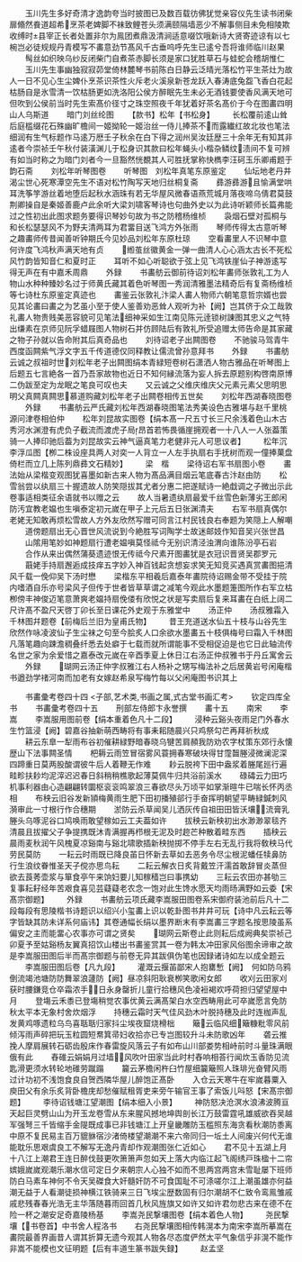 <!-- { "loadSidebar": true } -->
　　玉川先生多好奇清才逸韵夸当时披图已及数百载彷佛犹觉亲容仪先生读书闭柴扉翛然飬道超希烹茶老婢脚不袜致鲤苍头须满颐隔墙恶少不解事侧目未免相陵欺收缚时县宰正长者处置非尔为鳯团煮鼎汲清涧适意啜饮哦新诗大贤寄迹谅有以七椀岂必徒规规丹青模写不畵意劲节髙风千古垂呜呼先生已逺兮吾将谁师临川赵果
　　髩丝如织映乌纱反闭柴门自煮茶赤脚长须是家口犹胜草石与蛙蛇会稽胡惟仁
　　玉川先生事幽独寂寂茆堂倚林麓琴书前陈白日静云泛晴光落松竹平生茶灶为故人一日不见心生尘婢仆烹茶识茶性火斥老火溪泉新苍龙跃入春涛底兔盌飞香白花起枯肠自是氷雪清一饮枯肠更如洗洛阳公侯方醉眠先生未必无酒钱要使香风满天地可但吹到公侯前当时先生索髙价径寸之珠空照夜千年犹着好茶名髙价于今在图畵四明山人乌斯道
　　暗门刘丝纶图
　　【款书】松年【书松身】
　　长松覆前逺山耸后庭槛缀花石殊幽旷檐间一姬拗轮一姬治丝一侍儿捧茶不而露纎红故北妆也笔法细润有生气标题作马逺万厯壬子秋余在白下得之润州吴汝廷歴三十余年无有知其非逺者今崇祯壬午秋付装潢渊儿于松身识其款曰松年蝇头小楷杂鳞纹渍间不复可辨有如当时称之为暗门刘者今一旦豁然恍覩其人可胜抚掌称快檇李汪砢玉乐卿甫题于韵石斋
　　刘松年听琴图卷
　　听琴图　刘松年真笔东原鉴定
　　仙坛地老丹井渴尘世心死寒潭空先生不语对松竹陶写天地归丝桐复斋
　　彞游彞游且愉满堂哄耳洗筝竽游丝着地堕后起秋水涵珠有若无华屋风微春语燕荒城月落夜啼乌倩君莫鼓荆卿操自是秦姬善鹿卢此余听大梁刘啸客琴诗也句曲外史以为此诗听颖师长篇弗能过之性初出此图求题务要得识琴妙句故为书之防稽杨维桢
　　袅烟石壁对孤桐与和长松瑟瑟风不为野夫清两耳为君畱目送飞鸿方外张雨
　　琴师传得太古意听琴之趣畵师传昔闻善听钟期氏今见妙品刘松年东原杜琼
　　空看畵里人不识琴中意何许度飞鸿秋声满天地有贞
　　縆茧丝徽黄金一弹一曲清人心心涵太古长不死松风竹韵皆知音仁和夏时正
　　耳听不如心听聪欲于弦上见飞鸿铁崖仙子神游逺写得无声在有中嘉禾周鼎
　　外録
　　书畵舫云御前待诏刘松年畵师张敦礼工为人物山水种种臻妙名过于师黄氏藏其着色听琴图一秀润清雅墨法精奇后有复斋杨维桢等七诗杜东原鉴定真迹也
　　畵鉴云张敦礼汴梁人畵人物师六朝笔意哲宗婿也尝见其论畵曰畵之为艺虽小至于使人鉴善劝恶耸人观听为补【阙】岂其侪于众工哉敦礼畵人物贵贱美恶容貌可见笔法细神采如生江南见陈元逹锁树諌图其忠义之气特出缣素在京师见阮孚蜡屐图人物树石并仿顾陆后有敦礼所受追赠太师告命是其家藏之物子孙就以告命附其后真奇品也
　　刘待诏老子出闗图卷
　　不驰骏马驾青牛西度函闗紫气浮文字五千传道德仅同释教让儒流曾孙意拜书
　　外録
　　书畵舫云诚之叔祖时世刘松年老子出闗图绢本青緑短卷树石潇洒人物古雅品在听琴图上后题五七言絶各一首乃吾家故物也近日不知何縁流落为妄人拆去原题别构啓南原博二伪跋至定为龙眠之笔良可叹也夫
　　又云诚之父维庆维庆父元素元素父思明思明父真闗真闗思慕道购藏刘松年老子出闗卷相传五世矣
　　刘松年西湖春晓图卷
　　外録
　　书畵舫云严氏藏刘松年西湖春晓图笔法秀美设色古雅堪与赵千里桃源问津卷相伯仲
　　松年刘昆故实图卷【绢本髙一尺五寸长三尺余浅着色山木古秀河水渊澄有虎负子截流而渡虎子局昂首若怖畏循崖拥观者一十八人一人张葢策骑一人捧印驰后葢为刘昆故实云神气逼真笔力老健非元人可思议者】
　　松年沉李浮瓜图【栁二株设座具两人对奕一人背立一人左手执扇右手抚树而观一僮捧菓盘倚栏而立几上陈列鼎彞文石精妙】
　　梁　楷
　　梁待诏右军书扇图小卷
　　畵法始从梁楷变观图犹喜墨如新古来人物为髙品满目烟云笔底春古汴赵由防
　　松雪翁尝以纨扇三十握遗故人防笑隠拔其尤者分惠二把遂赋诗一絶戱调之子微出示此卷事适相类征余语就书以赠之云
　　故人当暑遗纨扇最爱千丝雪色新薄劣王郎闲防汚宜教老媪也生嗔泰定初元嵗在甲子上元后五日张渊清夫
　　右军书扇真偶尔老姥无知敢再烦松雪故人方外友欣然写赠可同言江村民钱良右奉题为笑隠上人解嘲
　　道傍题扇出无心晋世风流说到今絶胜写词陶学士故迷邮妓作知音吴兴张世昌
　　山隂用笔妙如神题扇行遭老媪嗔莫怪祗今无别识清泾浊渭向谁陈汾亭石岩
　　合作从来出偶然蒲葵遗迹恨无传祗今尺素开图畵犹是衣冠识晋贤吴郡罗元
　　蕺姥手持扇邂逅成技痒五字妙入神百钱起贪想妄求笑无知竞买遇真赏畵图挹清风千载一俛仰吴下汤时懋
　　梁楷东平相羲后嘉泰年畵院待诏赐金带不受挂于院内嗜酒自乐亦号梁风子但传于世者皆草草谓之减笔今观此水墨题箑图所作右军立枯栁傍丰神俊迈笔意萧爽老媪持扇俛偻有欣悦之状是写卖扇后复来耳畵在白纸上阔二尺许髙不盈尺天啓丁卯长至日课花外史观于东雅堂中
　　汤正仲
　　汤叔雅霜入千林图幷题卷【前梅后兰旧为皇甫氏物】
　　昔王充道送水仙五十枝与山谷先生欣然作咏凌波仙子生尘袜之句至今脍炙人口余欲水墨畵五十枝俱梅号曰霜入千林图凡落笔趣向踈澹稠叠纤悉去处癖于七载而就所谓能事不受相促迫是也它日此轴流传名世之家为余爱惜之嘉泰改元嵗在辛酉季夏上休日江右汤正仲叔雅书于丹丘寓舍云
　　外録
　　瑚网云汤正仲字叔雅江右人杨补之甥写梅法补之后居黄岩号闲庵楷书遒劲学禇河南而加老有女嫁赵希泉写梅竹每以父闲庵图书识其上

　　书畵彚考卷四十四
<子部,艺术类,书画之属,式古堂书画汇考>
　　钦定四库全书
　　书畵彚考卷四十五
　　刑部左侍郎卞永誉撰
　　畵十五
　　南宋
　　李　嵩
　　李嵩服用图前卷【绢本重着色凡十二段】
　　浸种云谿头夜雨足门外春水生竹篮浸【阙】碧嘉谷抽新萌西畴将有事耒耜随晨兴只鸡祭勾芒再拜祈秋成
　　耕云东臯一犁雨布谷初催耕緑野暗春晓乌犍苦肩頳我防劝农字杖策东郊行永懐歴山下法事闗圣情
　　杷耨云雨笠冒宿雾风蓑拥春寒破块得甘霪齧塍浸微澜泥深四蹄重日莫两股酸谓彼牛后人着鞭无作难
　　耖云脱袴下田中盎浆着塍尾廵行遍畦畛扶耖均泥滓迟迟春日斜稍稍樵歌起薄莫佩牛归共浴前溪水
　　碌碡云力田巧机事利器由心造翩翩转圜枢衮衮鸣翠浪三春欲尽头万顷平如掌渐暄牛已喘长怀丙丞相
　　布秧云旧谷发新頴梅黄雨生肥下田初播殖郤行手奋挥明朝望平畴緑鍼刺风漪审此一寸根行作合穗期
　　淤防云杀草闻吴儿洒灰传自祖田田皆沃壤流膏乳塍头乌啄泥谷口鸠唤雨敢望稼如云工夫葢如许
　　拔秧云新秧初出水渺渺翠毯齐清晨且拔擢父子争提携既沐青满握再栉根无泥及时趂芒种散着畦东西
　　插秧云晨雨麦秋润午风槐夏凉谿南与谿北啸歌插新秧抛掷不停手左右无乱行我将敎秧马代劳民莫防
　　一耘云时雨既已降良苖日怀新去草如去恶务令尽尘根泥蟠任犊鼻防行生浪纹眷惟圣天子傥亦思鸟耘
　　二耘云解衣日炙背戴笠汗濡首敢辞冒炎蒸但欲去莨莠壶浆与箪食亭午来饷妇要儿知稼穑岂曰事携幼
　　三耘云农田亦甚劬三复事耘耔经年苦艰食喜见芸薿薿老农念一饱对此生馋水愿天均雨旸满野如云委【宋髙宗御题】
　　外録
　　书畵舫云项氏藏李嵩服田图卷系宋御府装池前后凡十二段每段有思陵楷书诗题识以绍兴小玺畵上识以乾卦图书井井可玩【诗中凡云耘云等字皆缺其防未详系何庙讳】其卷通幅长绢以墨界断末有李嵩畵三字题名按思陵虽系偏安之主而能畱心农事亦可谓之贤矣
　　瑚网云斯卷止此则耘后成阙典矣崇祯己卯夏予至姑谿杨友翼真招饮山楼出书畵鉴赏其一卷为韩太冲田家风俗图余谛审之故是李嵩服田图后半而髙宗御题与前卷无异其跋俱伪笔也因録诸诗如左以成全题云
　　李嵩服田图后卷【凡九段】
　　灌溉云揠苖鄙宋人抱罋慙【阙】　何如防乌鸦倒流竭池塘防防舞翠浪蘧防【阙】昼凉斜阳耿衰栁笑歌闲女郎
　　收刈云田家刈获时腰鎌竞仓卒霜浓手日永身罄折儿童行拾穗风色凌裋褐欢呼荷担归望望屋中月
　　登塲云禾黍已登塲稍觉农事优黄云满髙架白水空西畴用此可卒嵗愿言免防秋太平本无象村舍炊烟浮
　　持穗云霜时天气佳风劲木叶脱持穗及此时连枷声乱发黄鸡啄遗粒乌鸟喜聒聒归家抖尘埃夜窟烧榾柮
　　簸云临风细簸糠粃零风前倾泻雨声碎把玩玉粒圆短帬箕帚妇收拾亦已专岂图较升斗未防歌凶年
　　砻云推挽人摩肩展转石砺齿殷床作春雷旋风落云子有如布山川部娄势相峙前时斗量珠满眼俄有此
　　舂碓云娟娟月过墙风吹叶田家当此时村舂响相荅行闻炊玉香防见流匙滑更须水转轮地碓劳蹴蹋
　　籭云茅檐闲杵臼竹屋细籭簸照人珠琲光奋臂风雨过计功初不浅饱食良自贺西隣华屋儿醉饱正髙卧
　　入仓云天寒牛在牢嵗暮粟入庾田父有余乐炙背卧檐庑却愁催赋租胥吏来旁午输官王事了索饭儿呌怒【宋髙宗御题】
　　李待诏钱塘江望潮图【绢本细入小景】
　　神防怒决沧溟水浪沸波腾亘天起巨灵劈山山为开玉龙卷雪从东来腥风撼地坤舆剖长江万鼓雷霆吼雄威欲吞吴越军强弩三千皆缩手金隄既成事已非钱塘江上开皇畿雕防玉槛照东海贪看秋潮防黍离中原不复民易主百万貔貅宿沙渚倚楼望潮潮不来六帝同归一坵土人间废兴何代无谁能耽乐思艰虞良工不解写无逸丹青却作观潮图张仁近如心
　　君不见十五湖上月十八江上潮君王连日醉伐鼓更吹箫箫声忽如天上落大内临江起飞阁绣戸珠楹十二帘嫔娥嵗嵗观潮乐潮水信可定日夕来朝宗人心独不如而不思两宫两宫未雪耻屡下班师防白马素车神何不令天吴磔食大奸髓奸防不可食国耻不可涤嗟尔江上潮虽雄亦何益潮无益于人看潮徒损神横江铁骑来三日飞埃尘歴数固有归尔潮胡不仁致令鸾鳯雏戚戚悲残春春光浩无主华落随暮雨回首几秋风旌旗又如许又如许君勿悲古来在德不在险一杯之潮安足奇嘉陵杨基
　　李嵩尧民撃壤图卷【绢本着色人物】
　　尧民撃壤【书卷首】中书舍人程洛书
　　右尧民撃壤图相传韩滉本为南宋李嵩所摹嵩在畵院最善界画昔人谓其折算无遗今观其人物各尽态度俨然太平气象信乎非滉不能作非嵩不能模也文征明题【后有丰道生篆书跋失録】
　　赵孟坚
